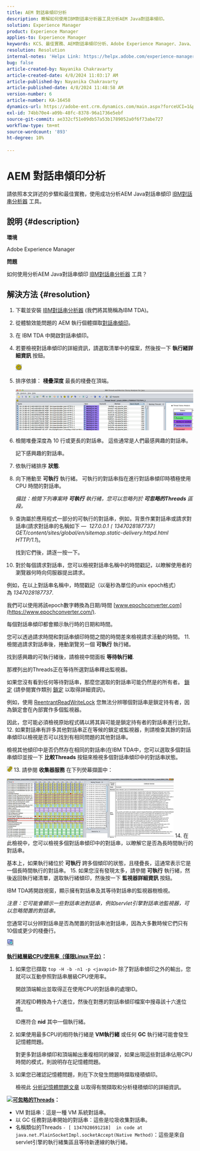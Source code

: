 ```yaml
---
title: AEM 對話串傾印分析
description: 瞭解如何使用IBM對話串分析器工具分析AEM Java對話串傾印。
solution: Experience Manager
product: Experience Manager
applies-to: Experience Manager
keywords: KCS、最佳實務、AEM對話串傾印分析、Adobe Experience Manager、Java、IBM對話串分析器
resolution: Resolution
internal-notes: 'Helpx Link: https://helpx.adobe.com/experience-manager/kb/thread-dump-analysis.html'
bug: false
article-created-by: Nayanika Chakravarty
article-created-date: 4/8/2024 11:03:17 AM
article-published-by: Nayanika Chakravarty
article-published-date: 4/8/2024 11:48:58 AM
version-number: 6
article-number: KA-16458
dynamics-url: https://adobe-ent.crm.dynamics.com/main.aspx?forceUCI=1&pagetype=entityrecord&etn=knowledgearticle&id=c333e096-97f5-ee11-a1fe-6045bd006295
exl-id: 74bb70e4-a09b-48fc-8378-96a1736e5ebf
source-git-commit: ae332cf51e09db57a53b1789052a0f6f73abe727
workflow-type: tm+mt
source-wordcount: '893'
ht-degree: 10%

---
```


# AEM 對話串傾印分析


請依照本文詳述的步驟和最佳實務，使用成功分析AEM Java對話串傾印 [IBM對話串分析器](https://www.ibm.com/support/pages/ibm-thread-and-monitor-dump-analyzer-java-tmda) 工具。

## 說明 {#description}


<b>環境</b>

Adobe Experience Manager

<b>問題</b>

如何使用分析AEM Java對話串傾印 [IBM對話串分析器](https://www.ibm.com/support/pages/ibm-thread-and-monitor-dump-analyzer-java-tmda) 工具？


## 解決方法 {#resolution}


1. 下載並安裝 [IBM對話串分析器](https://www.ibm.com/support/pages/ibm-thread-and-monitor-dump-analyzer-java-tmda) (我們將其簡稱為IBM TDA)。
2. 從體驗效能問題的 AEM 執行個體擷取[對話串傾印](https://helpx.adobe.com/experience-manager/kb/thread-dumps-collection-analysis.html)。
3. 在 IBM TDA 中開啟對話串傾印。
4. 若要檢視對話串傾印的詳細資訊，請選取清單中的檔案，然後按一下 <b>執行緒詳細資訊</b> 按鈕。

   ![](assets/18a97935-9df5-ee11-a1fe-6045bd006295.png)
5. 排序依據： <b>棧疊深度</b> 最長的棧疊在頂端。

   ![](assets/f2bd2b85-9bf5-ee11-a1fe-6045bd006295.png)
6. 檢閱堆疊深度為 10 行或更長的對話串。 這些通常是人們最感興趣的對話串。

   記下感興趣的對話串。
7. 依執行緒排序 <b>狀態</b>.
8. 向下捲動至 <b>可執行</b> 執行緒。 可執行的對話串指在進行對話串傾印時積極使用 CPU 時間的對話串。

   *備註：檢閱下列專案時 <b>可執行</b> 執行緒，您可以忽略列於 <b>可忽略的Threads</b> 區段。*


9. 查詢屬於應用程式一部分的可執行的對話串，例如，背景作業對話串或請求對話串(請求對話串的名稱如下 —  *127.0.0.1 `[` 1347028187737`]`  GET/content/sites/global/en/sitemap.static-delivery.httpd.html HTTP/1.1*)。

   找到它們後，請逐一按一下。
10. 對於每個請求對話串，您可以檢視對話串名稱中的時間戳記，以瞭解使用者的瀏覽器何時向伺服器提出請求。

   例如，在以上對話串名稱中，時間戳記（以毫秒為單位的unix epoch格式）為 *1347028187737*.

   我們可以使用將該epoch數字轉換為日期/時間 [www.epochconverter.com](https://www.epochconverter.com/).

   每個對話串傾印都會顯示執行時的日期和時間。

   您可以透過請求時間和對話串傾印時間之間的時間差來檢視請求活動的時間。
11. 檢閱過請求對話串後，捲動瀏覽另一個 <b>可執行</b> 執行緒。

   找到感興趣的可執行緒後，請檢視中間面板 <b>等待執行緒</b>.

   那裡列出的Threads正在等待所選對話串釋出監視器。

   如果您沒有看到任何等待對話串，那麼您選取的對話串可能仍然是的所有者。 [鎖定](https://docs.oracle.com/javase/1.5.0/docs/api/java/util/concurrent/locks/Lock.html) (請參閱實作類別 [鎖定](https://docs.oracle.com/javase/1.5.0/docs/api/java/util/concurrent/locks/Lock.html) 以取得詳細資訊)。

   例如，使用 [ReentrantReadWriteLock](https://docs.oracle.com/javase/1.5.0/docs/api/java/util/concurrent/locks/ReentrantReadWriteLock.html) 您無法分辨哪個對話串是鎖定持有者，因為鎖定會在內部實作多個監視器。

   因此，您可能必須檢視原始程式碼以將其與可能是鎖定持有者的對話串進行比對。
12. 如果對話串有許多其他對話串正在等候的鎖定或監視器，則請檢查其餘的對話串傾印以檢視是否可以找到有相同問題的其他對話串。

   檢視其他傾印中是否仍然存在相同的對話串(在IBM TDA中，您可以選取多個對話串傾印並按一下 <b>比較Threads</b> 按鈕來檢視多個對話串傾印中的對話串狀態。

   ![](assets/e0d94248-9df5-ee11-a1fe-6045bd006295.png)
13. 請參閱 <b>收集器服務</b> 在下列熒幕擷圖中：

   ![](assets/12b13798-9bf5-ee11-a1fe-6045bd006295.png)
14. 在此檢視中，您可以檢視多個對話串傾印中的對話串，以瞭解它是否為長時間執行的對話串。

   基本上，如果執行緒位於 <b>可執行</b> 跨多個傾印的狀態，且棧疊長，這通常表示它是一個長時間執行的對話串。
15. 如果您沒有發現太多，請參閱 <b>可執行</b> 執行緒，然後返回執行緒清單，選取執行緒傾印，然後按一下 <b>監視器詳細資訊</b> 按鈕。

   IBM TDA將開啟視窗，顯示擁有對話串及其等待對話串的監視器樹檢視。

   *注意：它可能會顯示一些對話串池對話串，例如servlet引擎對話串池監視器，可以忽略閒置的對話串。*

   您通常可以分辨對話串是否為閒置的對話串池對話串，因為大多數時候它們只有10個或更少的棧疊行。

   ![](assets/94bb3161-9df5-ee11-a1fe-6045bd006295.png)




<u><b>執行緒層級CPU使用率（僅限Linux平台）</b></u><b>：</b>

1. 如果您已擷取 `top -H -b -n1 -p <javapid>` 除了對話串傾印之外的輸出，您就可以互動參照對話串層級CPU使用率。

   開啟頂端輸出並取得正在使用CPU的對話串的處理ID。

   將流程ID轉換為十六進位，然後在對應的對話串傾印檔案中搜尋該十六進位值。

   ID應符合 <b>nid</b> 其中一個執行緒。
2. 如果使用最多CPU的相符執行緒是 <b>VM執行緒</b> 或任何 <b>GC</b> 執行緒可能會發生記憶體問題。

   對更多對話串傾印和頂端輸出重複相同的練習，如果出現這些對話串佔用CPU時間的模式，則說明存在記憶體問題。
3. 如果您已確認記憶體問題，則在下次發生問題時擷取棧積傾印。

   檢視此 [分析記憶體問題文章](https://experienceleague.adobe.com/docs/experience-cloud-kcs/kbarticles/KA-17482.html?lang=en) 以取得有關擷取和分析棧積傾印的詳細資訊。


![](https://helpx.adobe.com/libs/cq/ui/resources/0.gif)<b><u>可忽略的Threads</u>：</b>

- VM 對話串：這是一種 VM 系統對話串。
- 以 GC 任務對話串開始的對話串：這些是垃圾收集對話串。
- 名稱類似的Threads `- [ 1347028691218]  in code at java.net.PlainSocketImpl.socketAccept(Native Method)`：這些是來自servlet引擎的執行緒集區且等待新連線的執行緒。

